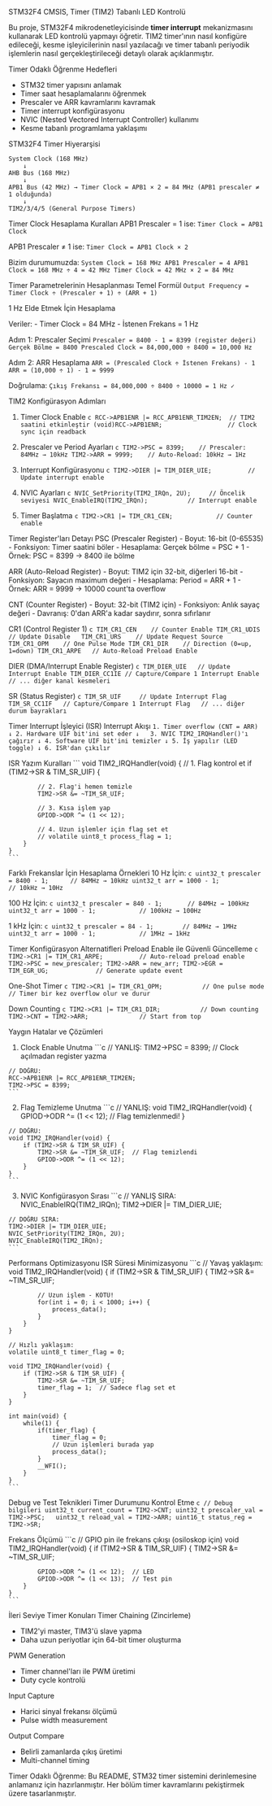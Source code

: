 STM32F4 CMSIS, Timer (TIM2) Tabanlı LED Kontrolü

Bu proje, STM32F4 mikrodenetleyicisinde **timer interrupt** mekanizmasını kullanarak LED kontrolü yapmayı öğretir. TIM2 timer'ının nasıl konfigüre edileceği, kesme işleyicilerinin nasıl yazılacağı ve timer tabanlı periyodik işlemlerin nasıl gerçekleştirileceği detaylı olarak açıklanmıştır.

Timer Odaklı Öğrenme Hedefleri
  - STM32 timer yapısını anlamak
  - Timer saat hesaplamalarını öğrenmek  
  - Prescaler ve ARR kavramlarını kavramak
  - Timer interrupt konfigürasyonu
  - NVIC (Nested Vectored Interrupt Controller) kullanımı
  - Kesme tabanlı programlama yaklaşımı

STM32F4 Timer Hiyerarşisi
  ```
  System Clock (168 MHz)
      ↓
  AHB Bus (168 MHz)
      ↓
  APB1 Bus (42 MHz) → Timer Clock = APB1 × 2 = 84 MHz (APB1 prescaler ≠ 1 olduğunda)
      ↓
  TIM2/3/4/5 (General Purpose Timers)
  ```

Timer Clock Hesaplama Kuralları
  APB1 Prescaler = 1 ise:
    ```
    Timer Clock = APB1 Clock
    ```
  
  APB1 Prescaler ≠ 1 ise:
    ```
    Timer Clock = APB1 Clock × 2
    ```
  
  Bizim durumumuzda:
    ```
    System Clock = 168 MHz
    APB1 Prescaler = 4
    APB1 Clock = 168 MHz ÷ 4 = 42 MHz
    Timer Clock = 42 MHz × 2 = 84 MHz
    ```

Timer Parametrelerinin Hesaplanması
  Temel Formül
    ```
    Output Frequency = Timer Clock ÷ (Prescaler + 1) ÷ (ARR + 1)
    ```
  
  1 Hz Elde Etmek İçin Hesaplama
  
  Veriler:
    - Timer Clock = 84 MHz
    - İstenen Frekans = 1 Hz
  
  Adım 1: Prescaler Seçimi
    ```
    Prescaler = 8400 - 1 = 8399 (register değeri)
    Gerçek Bölme = 8400
    Prescaled Clock = 84,000,000 ÷ 8400 = 10,000 Hz
    ```
  
  Adım 2: ARR Hesaplama
    ```
    ARR = (Prescaled Clock ÷ İstenen Frekans) - 1
    ARR = (10,000 ÷ 1) - 1 = 9999
    ```
  
  Doğrulama:
    ```
    Çıkış Frekansı = 84,000,000 ÷ 8400 ÷ 10000 = 1 Hz ✓
    ```

TIM2 Konfigürasyon Adımları
  1. Timer Clock Enable
    ```c
    RCC->APB1ENR |= RCC_APB1ENR_TIM2EN;  // TIM2 saatini etkinleştir
    (void)RCC->APB1ENR;                  // Clock sync için readback
    ```
  
  2. Prescaler ve Period Ayarları
    ```c
    TIM2->PSC = 8399;    // Prescaler: 84MHz → 10kHz
    TIM2->ARR = 9999;    // Auto-Reload: 10kHz → 1Hz
    ```
  
  3. Interrupt Konfigürasyonu
    ```c
    TIM2->DIER |= TIM_DIER_UIE;          // Update interrupt enable
    ```
  
  4. NVIC Ayarları
    ```c
    NVIC_SetPriority(TIM2_IRQn, 2U);     // Öncelik seviyesi
    NVIC_EnableIRQ(TIM2_IRQn);           // Interrupt enable
    ```
  
  5. Timer Başlatma
    ```c
    TIM2->CR1 |= TIM_CR1_CEN;            // Counter enable
    ```

Timer Register'ları Detayı
  PSC (Prescaler Register)
    - Boyut: 16-bit (0-65535)
    - Fonksiyon: Timer saatini böler
    - Hesaplama: Gerçek bölme = PSC + 1
    - Örnek: PSC = 8399 → 8400 ile bölme
  
  ARR (Auto-Reload Register)
    - Boyut: TIM2 için 32-bit, diğerleri 16-bit
    - Fonksiyon: Sayacın maximum değeri
    - Hesaplama: Period = ARR + 1
    - Örnek: ARR = 9999 → 10000 count'ta overflow
  
  CNT (Counter Register)
    - Boyut: 32-bit (TIM2 için)
    - Fonksiyon: Anlık sayaç değeri
    - Davranış: 0'dan ARR'a kadar saydırır, sonra sıfırlanır
  
  CR1 (Control Register 1)
    ```c
    TIM_CR1_CEN    // Counter Enable
    TIM_CR1_UDIS   // Update Disable  
    TIM_CR1_URS    // Update Request Source
    TIM_CR1_OPM    // One Pulse Mode
    TIM_CR1_DIR    // Direction (0=up, 1=down)
    TIM_CR1_ARPE   // Auto-Reload Preload Enable
    ```
  
  DIER (DMA/Interrupt Enable Register)
    ```c
    TIM_DIER_UIE   // Update Interrupt Enable
    TIM_DIER_CC1IE // Capture/Compare 1 Interrupt Enable
    // ... diğer kanal kesmeleri
    ```
  
  SR (Status Register)
    ```c
    TIM_SR_UIF     // Update Interrupt Flag
    TIM_SR_CC1IF   // Capture/Compare 1 Interrupt Flag  
    // ... diğer durum bayrakları
    ```

Timer Interrupt İşleyici (ISR)
  Interrupt Akışı
    ```
    1. Timer overflow (CNT = ARR)
       ↓
    2. Hardware UIF bit'ini set eder
       ↓  
    3. NVIC TIM2_IRQHandler()'ı çağırır
       ↓
    4. Software UIF bit'ini temizler
       ↓
    5. İş yapılır (LED toggle)
       ↓
    6. ISR'dan çıkılır
    ```
  
  ISR Yazım Kuralları
    ```
    void TIM2_IRQHandler(void)
    {
        // 1. Flag kontrol et
        if (TIM2->SR & TIM_SR_UIF) {
            
            // 2. Flag'i hemen temizle
            TIM2->SR &= ~TIM_SR_UIF;
            
            // 3. Kısa işlem yap
            GPIOD->ODR ^= (1 << 12);
            
            // 4. Uzun işlemler için flag set et
            // volatile uint8_t process_flag = 1;
        }
    }
    ```

Farklı Frekanslar İçin Hesaplama Örnekleri
  10 Hz İçin:
    ```c
    uint32_t prescaler = 8400 - 1;      // 84MHz → 10kHz
    uint32_t arr = 1000 - 1;            // 10kHz → 10Hz
    ```
  
  100 Hz İçin:
    ```c
    uint32_t prescaler = 840 - 1;       // 84MHz → 100kHz  
    uint32_t arr = 1000 - 1;            // 100kHz → 100Hz
    ```
  
  1 kHz İçin:
    ```c
    uint32_t prescaler = 84 - 1;        // 84MHz → 1MHz
    uint32_t arr = 1000 - 1;            // 1MHz → 1kHz
    ```

Timer Konfigürasyon Alternatifleri
  Preload Enable ile Güvenli Güncelleme
    ```c
    TIM2->CR1 |= TIM_CR1_ARPE;          // Auto-reload preload enable
    TIM2->PSC = new_prescaler;
    TIM2->ARR = new_arr;
    TIM2->EGR = TIM_EGR_UG;             // Generate update event
    ```

  One-Shot Timer
    ```c
    TIM2->CR1 |= TIM_CR1_OPM;           // One pulse mode
    // Timer bir kez overflow olur ve durur
    ```
  
  Down Counting
    ```c
    TIM2->CR1 |= TIM_CR1_DIR;           // Down counting
    TIM2->CNT = TIM2->ARR;              // Start from top
    ```

Yaygın Hatalar ve Çözümleri
  1. Clock Enable Unutma
    ```c
    // YANLIŞ:
    TIM2->PSC = 8399;  // Clock açılmadan register yazma
    
    // DOĞRU:
    RCC->APB1ENR |= RCC_APB1ENR_TIM2EN;
    TIM2->PSC = 8399;
    ```
  
  2. Flag Temizleme Unutma
    ```c
    // YANLIŞ:
    void TIM2_IRQHandler(void) {
        GPIOD->ODR ^= (1 << 12);  // Flag temizlenmedi!
    }
    
    // DOĞRU:
    void TIM2_IRQHandler(void) {
        if (TIM2->SR & TIM_SR_UIF) {
            TIM2->SR &= ~TIM_SR_UIF;  // Flag temizlendi
            GPIOD->ODR ^= (1 << 12);
        }
    }
    ```
  
  3. NVIC Konfigürasyon Sırası
    ```c
    // YANLIŞ SIRA:
    NVIC_EnableIRQ(TIM2_IRQn);
    TIM2->DIER |= TIM_DIER_UIE;
    
    // DOĞRU SIRA:  
    TIM2->DIER |= TIM_DIER_UIE;
    NVIC_SetPriority(TIM2_IRQn, 2U);
    NVIC_EnableIRQ(TIM2_IRQn);
    ```

Performans Optimizasyonu
  ISR Süresi Minimizasyonu
    ```c
    // Yavaş yaklaşım:
    void TIM2_IRQHandler(void) {
        if (TIM2->SR & TIM_SR_UIF) {
            TIM2->SR &= ~TIM_SR_UIF;
            
            // Uzun işlem - KÖTÜ!
            for(int i = 0; i < 1000; i++) {
                process_data();
            }
        }
    }
    
    // Hızlı yaklaşım:
    volatile uint8_t timer_flag = 0;
    
    void TIM2_IRQHandler(void) {
        if (TIM2->SR & TIM_SR_UIF) {
            TIM2->SR &= ~TIM_SR_UIF;
            timer_flag = 1;  // Sadece flag set et
        }
    }
    
    int main(void) {
        while(1) {
            if(timer_flag) {
                timer_flag = 0;
                // Uzun işlemleri burada yap
                process_data();
            }
            __WFI();
        }
    }
    ```

Debug ve Test Teknikleri
  Timer Durumunu Kontrol Etme
    ```c
    // Debug bilgileri
    uint32_t current_count = TIM2->CNT;
    uint32_t prescaler_val = TIM2->PSC;  
    uint32_t reload_val = TIM2->ARR;
    uint16_t status_reg = TIM2->SR;
    ```
  
  Frekans Ölçümü
    ```c
    // GPIO pin ile frekans çıkışı (osiloskop için)
    void TIM2_IRQHandler(void) {
        if (TIM2->SR & TIM_SR_UIF) {
            TIM2->SR &= ~TIM_SR_UIF;
            
            GPIOD->ODR ^= (1 << 12);  // LED
            GPIOD->ODR ^= (1 << 13);  // Test pin
        }
    }
    ```

İleri Seviye Timer Konuları
  Timer Chaining (Zincirleme)
  - TIM2'yi master, TIM3'ü slave yapma
  - Daha uzun periyotlar için 64-bit timer oluşturma
  
  PWM Generation
  - Timer channel'ları ile PWM üretimi
  - Duty cycle kontrolü
  
  Input Capture
  - Harici sinyal frekansı ölçümü
  - Pulse width measurement
  
  Output Compare
  - Belirli zamanlarda çıkış üretimi
  - Multi-channel timing

Timer Odaklı Öğrenme: Bu README, STM32 timer sistemini derinlemesine anlamanız için hazırlanmıştır. Her bölüm timer kavramlarını pekiştirmek üzere tasarlanmıştır.

